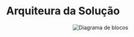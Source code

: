 # Arquiteura da Solução

<p align="center">
      <img src={require('@site/static/img/diagrama-de-blocos.png').default} alt="Diagrama de blocos" />
</p>
